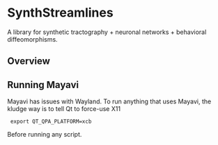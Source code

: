 # SynthStreamlines
A library for synthetic tractography + neuronal networks + behavioral diffeomorphisms.

## Overview

## Running Mayavi
Mayavi has issues with Wayland.
To run anything that uses Mayavi, the kludge way is to tell Qt to force-use X11

``` export QT_QPA_PLATFORM=xcb```

Before running any script.